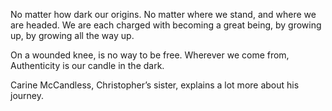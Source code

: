 No matter how dark our origins. No matter where we stand, and where we are
headed. We are each charged with becoming a great being, by growing up, by
growing all the way up.

On a wounded knee, is no way to be free. Wherever we come from,
Authenticity is our candle in the dark.

Carine McCandless, Christopher’s sister, explains a lot more about his
journey.
